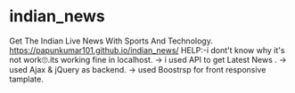 # indian_news
Get The Indian Live News With Sports And Technology.
https://papunkumar101.github.io/indian_news/ 
HELP:-i dont't know why it's not work🙄.its working fine in localhost.
-> i used API to  get Latest News .
-> used Ajax & jQuery as backend.
-> used Boostrsp for front responsive tamplate.
